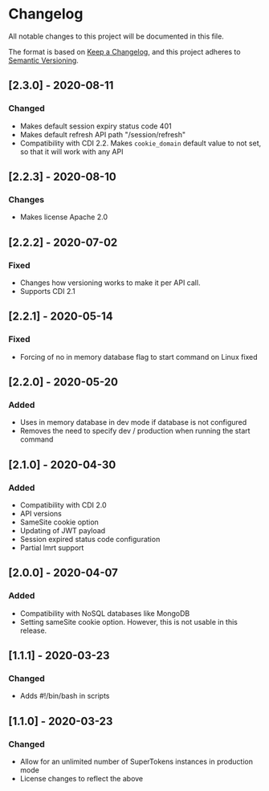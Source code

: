 # Changelog
All notable changes to this project will be documented in this file.

The format is based on [Keep a Changelog](https://keepachangelog.com/en/1.0.0/),
and this project adheres to [Semantic Versioning](https://semver.org/spec/v2.0.0.html).

## [2.3.0] - 2020-08-11
### Changed
- Makes default session expiry status code 401
- Makes default refresh API path "/session/refresh"
- Compatibility with CDI 2.2. Makes `cookie_domain` default value to not set, so that it will work with any API

## [2.2.3] - 2020-08-10
### Changes
- Makes license Apache 2.0

## [2.2.2] - 2020-07-02
### Fixed
- Changes how versioning works to make it per API call.
- Supports CDI 2.1

## [2.2.1] - 2020-05-14
### Fixed
- Forcing of no in memory database flag to start command on Linux fixed

## [2.2.0] - 2020-05-20
### Added
- Uses in memory database in dev mode if database is not configured
- Removes the need to specify dev / production when running the start command


## [2.1.0] - 2020-04-30
### Added
- Compatibility with CDI 2.0
- API versions
- SameSite cookie option
- Updating of JWT payload
- Session expired status code configuration
- Partial lmrt support

## [2.0.0] - 2020-04-07
### Added
- Compatibility with NoSQL databases like MongoDB
- Setting sameSite cookie option. However, this is not usable in this release.

## [1.1.1] - 2020-03-23
### Changed
- Adds #!/bin/bash in scripts

## [1.1.0] - 2020-03-23
### Changed
- Allow for an unlimited number of SuperTokens instances in production mode
- License changes to reflect the above